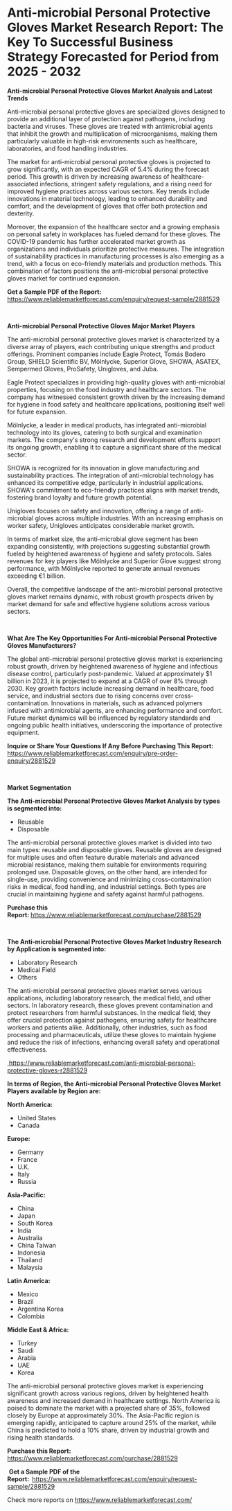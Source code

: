 <p><h1>Anti-microbial Personal Protective Gloves Market Research Report: The Key To Successful Business Strategy Forecasted for Period from 2025 - 2032</h1></p><p><strong>Anti-microbial Personal Protective Gloves Market Analysis and Latest Trends</strong></p>
<p><p>Anti-microbial personal protective gloves are specialized gloves designed to provide an additional layer of protection against pathogens, including bacteria and viruses. These gloves are treated with antimicrobial agents that inhibit the growth and multiplication of microorganisms, making them particularly valuable in high-risk environments such as healthcare, laboratories, and food handling industries. </p><p>The market for anti-microbial personal protective gloves is projected to grow significantly, with an expected CAGR of 5.4% during the forecast period. This growth is driven by increasing awareness of healthcare-associated infections, stringent safety regulations, and a rising need for improved hygiene practices across various sectors. Key trends include innovations in material technology, leading to enhanced durability and comfort, and the development of gloves that offer both protection and dexterity.</p><p>Moreover, the expansion of the healthcare sector and a growing emphasis on personal safety in workplaces has fueled demand for these gloves. The COVID-19 pandemic has further accelerated market growth as organizations and individuals prioritize protective measures. The integration of sustainability practices in manufacturing processes is also emerging as a trend, with a focus on eco-friendly materials and production methods. This combination of factors positions the anti-microbial personal protective gloves market for continued expansion.</p></p>
<p><strong>Get a Sample PDF of the Report:&nbsp;</strong> <a href="https://www.reliablemarketforecast.com/enquiry/request-sample/2881529?utm_campaign=2479&utm_medium=2&utm_source=Github&utm_content=ia&utm_term=12032025&utm_id=anti-microbial-personal-protective-gloves">https://www.reliablemarketforecast.com/enquiry/request-sample/2881529</a></p>
<p>&nbsp;</p>
<p><strong>Anti-microbial Personal Protective Gloves Major Market Players</strong></p>
<p><p>The anti-microbial personal protective gloves market is characterized by a diverse array of players, each contributing unique strengths and product offerings. Prominent companies include Eagle Protect, Tomás Bodero Group, SHIELD Scientific BV, Mölnlycke, Superior Glove, SHOWA, ASATEX, Sempermed Gloves, ProSafety, Unigloves, and Juba.</p><p>Eagle Protect specializes in providing high-quality gloves with anti-microbial properties, focusing on the food industry and healthcare sectors. The company has witnessed consistent growth driven by the increasing demand for hygiene in food safety and healthcare applications, positioning itself well for future expansion.</p><p>Mölnlycke, a leader in medical products, has integrated anti-microbial technology into its gloves, catering to both surgical and examination markets. The company's strong research and development efforts support its ongoing growth, enabling it to capture a significant share of the medical sector.</p><p>SHOWA is recognized for its innovation in glove manufacturing and sustainability practices. The integration of anti-microbial technology has enhanced its competitive edge, particularly in industrial applications. SHOWA's commitment to eco-friendly practices aligns with market trends, fostering brand loyalty and future growth potential.</p><p>Unigloves focuses on safety and innovation, offering a range of anti-microbial gloves across multiple industries. With an increasing emphasis on worker safety, Unigloves anticipates considerable market growth.</p><p>In terms of market size, the anti-microbial glove segment has been expanding consistently, with projections suggesting substantial growth fueled by heightened awareness of hygiene and safety protocols. Sales revenues for key players like Mölnlycke and Superior Glove suggest strong performance, with Mölnlycke reported to generate annual revenues exceeding €1 billion.</p><p>Overall, the competitive landscape of the anti-microbial personal protective gloves market remains dynamic, with robust growth prospects driven by market demand for safe and effective hygiene solutions across various sectors.</p></p>
<p>&nbsp;</p>
<p><strong>What Are The Key Opportunities For Anti-microbial Personal Protective Gloves Manufacturers?</strong></p>
<p><p>The global anti-microbial personal protective gloves market is experiencing robust growth, driven by heightened awareness of hygiene and infectious disease control, particularly post-pandemic. Valued at approximately $1 billion in 2023, it is projected to expand at a CAGR of over 8% through 2030. Key growth factors include increasing demand in healthcare, food service, and industrial sectors due to rising concerns over cross-contamination. Innovations in materials, such as advanced polymers infused with antimicrobial agents, are enhancing performance and comfort. Future market dynamics will be influenced by regulatory standards and ongoing public health initiatives, underscoring the importance of protective equipment.</p></p>
<p><strong>Inquire or Share Your Questions If Any Before Purchasing This Report:</strong> <a href="https://www.reliablemarketforecast.com/enquiry/pre-order-enquiry/2881529?utm_campaign=2479&utm_medium=2&utm_source=Github&utm_content=ia&utm_term=12032025&utm_id=anti-microbial-personal-protective-gloves">https://www.reliablemarketforecast.com/enquiry/pre-order-enquiry/2881529</a></p>
<p>&nbsp;</p>
<p><strong>Market Segmentation</strong></p>
<p><strong>The Anti-microbial Personal Protective Gloves Market Analysis by types is segmented into:</strong></p>
<p><ul><li>Reusable</li><li>Disposable</li></ul></p>
<p><p>The anti-microbial personal protective gloves market is divided into two main types: reusable and disposable gloves. Reusable gloves are designed for multiple uses and often feature durable materials and advanced microbial resistance, making them suitable for environments requiring prolonged use. Disposable gloves, on the other hand, are intended for single-use, providing convenience and minimizing cross-contamination risks in medical, food handling, and industrial settings. Both types are crucial in maintaining hygiene and safety against harmful pathogens.</p></p>
<p><strong>Purchase this Report:&nbsp;</strong><a href="https://www.reliablemarketforecast.com/purchase/2881529?utm_campaign=2479&utm_medium=2&utm_source=Github&utm_content=ia&utm_term=12032025&utm_id=anti-microbial-personal-protective-gloves">https://www.reliablemarketforecast.com/purchase/2881529</a></p>
<p>&nbsp;</p>
<p><strong>The Anti-microbial Personal Protective Gloves Market Industry Research by Application is segmented into:</strong></p>
<p><ul><li>Laboratory Research</li><li>Medical Field</li><li>Others</li></ul></p>
<p><p>The anti-microbial personal protective gloves market serves various applications, including laboratory research, the medical field, and other sectors. In laboratory research, these gloves prevent contamination and protect researchers from harmful substances. In the medical field, they offer crucial protection against pathogens, ensuring safety for healthcare workers and patients alike. Additionally, other industries, such as food processing and pharmaceuticals, utilize these gloves to maintain hygiene and reduce the risk of infections, enhancing overall safety and operational effectiveness.</p></p>
<p><a href="https://www.reliablemarketforecast.com/anti-microbial-personal-protective-gloves-r2881529?utm_campaign=2479&utm_medium=2&utm_source=Github&utm_content=ia&utm_term=12032025&utm_id=anti-microbial-personal-protective-gloves">&nbsp;https://www.reliablemarketforecast.com/anti-microbial-personal-protective-gloves-r2881529</a></p>
<p><strong>In terms of Region, the Anti-microbial Personal Protective Gloves Market Players available by Region are:</strong></p>
<p>
    <p> <strong> North America: </strong>
        <ul>
            <li>United States</li>
            <li>Canada</li>
        </ul>
        </p> 
    <p> <strong> Europe: </strong>
        <ul>
            <li>Germany</li>
            <li>France</li>
            <li>U.K.</li>
            <li>Italy</li>
            <li>Russia</li>
        </ul>
        </p> 
    <p> <strong> Asia-Pacific: </strong>
        <ul>
            <li>China</li>
            <li>Japan</li>
            <li>South Korea</li>
            <li>India</li>
            <li>Australia</li>
            <li>China Taiwan</li>
            <li>Indonesia</li>
            <li>Thailand</li>
            <li>Malaysia</li>
        </ul>
        </p> 
    <p> <strong> Latin America: </strong>
        <ul>
            <li>Mexico</li>
            <li>Brazil</li>
            <li>Argentina Korea</li>
            <li>Colombia</li>
        </ul>
        </p> 
    <p> <strong> Middle East & Africa: </strong>
        <ul>
            <li>Turkey</li>
            <li>Saudi</li>
            <li>Arabia</li>
            <li>UAE</li>
            <li>Korea</li>
        </ul>
    </p>
    </p>
<p><p>The anti-microbial personal protective gloves market is experiencing significant growth across various regions, driven by heightened health awareness and increased demand in healthcare settings. North America is poised to dominate the market with a projected share of 35%, followed closely by Europe at approximately 30%. The Asia-Pacific region is emerging rapidly, anticipated to capture around 25% of the market, while China is predicted to hold a 10% share, driven by industrial growth and rising health standards.</p></p>
<p><strong>Purchase this Report: </strong><a href="https://www.reliablemarketforecast.com/purchase/2881529?utm_campaign=2479&utm_medium=2&utm_source=Github&utm_content=ia&utm_term=12032025&utm_id=anti-microbial-personal-protective-gloves">https://www.reliablemarketforecast.com/purchase/2881529</a></p>
<p>&nbsp;<strong>Get a Sample PDF of the Report:&nbsp;&nbsp;</strong><a href="https://www.reliablemarketforecast.com/enquiry/request-sample/2881529?utm_campaign=2479&utm_medium=2&utm_source=Github&utm_content=ia&utm_term=12032025&utm_id=anti-microbial-personal-protective-gloves">https://www.reliablemarketforecast.com/enquiry/request-sample/2881529</a></p>
<p><strong></strong></p>
<p>Check more reports on <a href="https://www.reliablemarketforecast.com/?utm_campaign=2479&utm_medium=2&utm_source=Github&utm_content=ia&utm_term=12032025&utm_id=anti-microbial-personal-protective-gloves">https://www.reliablemarketforecast.com/</a></p>